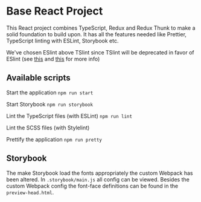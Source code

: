 # Base React Project

This React project combines TypeScript, Redux and Redux Thunk to make a solid foundation to build upon. It has all the features needed like Prettier, TypeScript linting with ESLint, Storybook etc.

We've chosen ESlint above TSlint since TSlint will be deprecated in favor of ESlint (see [this](https://github.com/Microsoft/TypeScript/issues/29288#developer-productivity-tools-and-integration) and [this](https://github.com/palantir/tslint/issues/4534) for more info)

## Available scripts

Start the application
`npm run start`

Start Storybook
`npm run storybook`

Lint the TypeScript files (with ESLint)
`npm run lint`

Lint the SCSS files (with Stylelint)

Prettify the application
`npm run pretty`

## Storybook

The make Storybook load the fonts appropriately the custom Webpack has been altered. In `.storybook/main.js` all config can be viewed. Besides the custom Webpack config the font-face definitions can be found in the `preview-head.html`.
